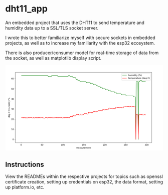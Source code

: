 # dht11_app
An embedded project that uses the DHT11 to send temperature and humidity data 
up to a SSL/TLS socket server.

I wrote this to better familiarize myself with secure sockets in embedded 
projects, as well as to increase my familiarity with the esp32 ecosystem.

There is also producer/consumer model for real-time storage of data from the
socket, as well as matplotlib display script.

![dht11\_attic\_data](dht11_data.png "Bringing the dht11 to the attic")

## Instructions

View the READMEs within the respective projects for topics such as openssl
certificate creation, setting up credentials on esp32, the data format, setting
up platform.io, etc.
